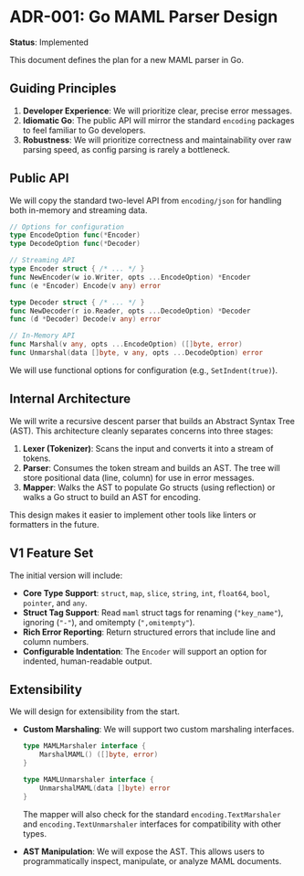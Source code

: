# ADR-001: Go MAML Parser Design

**Status**: Implemented

This document defines the plan for a new MAML parser in Go.

## Guiding Principles

1. **Developer Experience**: We will prioritize clear, precise error messages.
2. **Idiomatic Go**: The public API will mirror the standard `encoding` packages
   to feel familiar to Go developers.
3. **Robustness**: We will prioritize correctness and maintainability over raw
   parsing speed, as config parsing is rarely a bottleneck.

## Public API

We will copy the standard two-level API from `encoding/json` for handling both
in-memory and streaming data.

```go
// Options for configuration
type EncodeOption func(*Encoder)
type DecodeOption func(*Decoder)

// Streaming API
type Encoder struct { /* ... */ }
func NewEncoder(w io.Writer, opts ...EncodeOption) *Encoder
func (e *Encoder) Encode(v any) error

type Decoder struct { /* ... */ }
func NewDecoder(r io.Reader, opts ...DecodeOption) *Decoder
func (d *Decoder) Decode(v any) error

// In-Memory API
func Marshal(v any, opts ...EncodeOption) ([]byte, error)
func Unmarshal(data []byte, v any, opts ...DecodeOption) error
```

We will use functional options for configuration (e.g., `SetIndent(true)`).

## Internal Architecture

We will write a recursive descent parser that builds an Abstract Syntax Tree
(AST). This architecture cleanly separates concerns into three stages:

1. **Lexer (Tokenizer)**: Scans the input and converts it into a stream of
   tokens.
2. **Parser**: Consumes the token stream and builds an AST. The tree will store
   positional data (line, column) for use in error messages.
3. **Mapper**: Walks the AST to populate Go structs (using reflection) or walks
   a Go struct to build an AST for encoding.

This design makes it easier to implement other tools like linters or formatters
in the future.

## V1 Feature Set

The initial version will include:

- **Core Type Support**: `struct`, `map`, `slice`, `string`, `int`, `float64`,
  `bool`, `pointer`, and `any`.
- **Struct Tag Support**: Read `maml` struct tags for renaming (`"key_name"`),
  ignoring (`"-"`), and omitempty (`",omitempty"`).
- **Rich Error Reporting**: Return structured errors that include line and
  column numbers.
- **Configurable Indentation**: The `Encoder` will support an option for
  indented, human-readable output.

## Extensibility

We will design for extensibility from the start.

- **Custom Marshaling**: We will support two custom marshaling interfaces.

  ```go
  type MAMLMarshaler interface {
      MarshalMAML() ([]byte, error)
  }

  type MAMLUnmarshaler interface {
      UnmarshalMAML(data []byte) error
  }
  ```

  The mapper will also check for the standard `encoding.TextMarshaler` and
  `encoding.TextUnmarshaler` interfaces for compatibility with other types.

- **AST Manipulation**: We will expose the AST. This allows users to
  programmatically inspect, manipulate, or analyze MAML documents.
